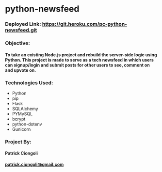 # python-newsfeed

### Deployed Link: https://git.heroku.com/pc-python-newsfeed.git

### Objective:
#### To take an existing Node.js project and rebuild the server-side logic using Python. This project is made to serve as a tech newsfeed in which users can signup/login and submit posts for other users to see, comment on and upvote on.

### Technologies Used:
* Python
* pip
* Flask
* SQLAlchemy
* PYMySQL
* bcrypt
* python-dotenv
* Gunicorn

### Project By:
#### Patrick Ciongoli
#### patrick.ciongoli@gmail.com
